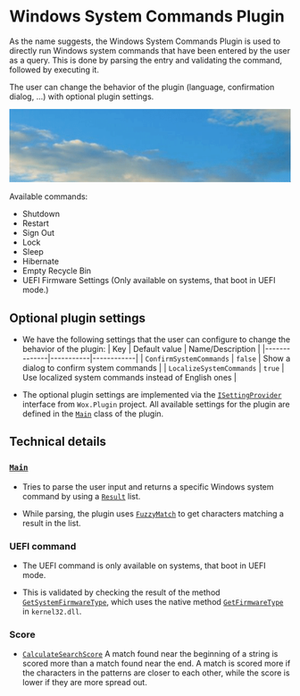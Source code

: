 # Windows System Commands Plugin

As the name suggests, the Windows System Commands Plugin is used to directly run Windows system commands that have been entered by the user as a query. This is done by parsing the entry and validating the command, followed by executing it.

The user can change the behavior of the plugin (language, confirmation dialog, ...) with optional plugin settings.

![Image of System Commands plugin](/doc/images/launcher/plugins/sys.gif)

Available commands:
* Shutdown
* Restart
* Sign Out
* Lock
* Sleep
* Hibernate
* Empty Recycle Bin
* UEFI Firmware Settings (Only available on systems, that boot in UEFI mode.)

## Optional plugin settings

* We have the following settings that the user can configure to change the behavior of the plugin:
| Key | Default value | Name/Description |
|--------------|-----------|------------|
| `ConfirmSystemCommands` | `false` | Show a dialog to confirm system commands |
| `LocalizeSystemCommands` | `true` | Use localized system commands instead of English ones |

* The optional plugin settings are implemented via the [`ISettingProvider`](/src/modules/launcher/Wox.Plugin/ISettingProvider.cs) interface from `Wox.Plugin` project. All available settings for the plugin are defined in the [`Main`](/src/modules/launcher/Plugins/Microsoft.PowerToys.Run.Plugin.System/Main.cs) class of the plugin.

## Technical details

### [`Main`](/src/modules/launcher/Plugins/Microsoft.PowerToys.Run.Plugin.System/Main.cs)

* Tries to parse the user input and returns a specific Windows system command by using a [`Result`](/src/modules/launcher/Wox.Plugin/Result.cs) list.

* While parsing, the plugin uses [`FuzzyMatch`](/src/modules/launcher/Wox.Infrastructure/StringMatcher.cs) to get characters matching a result in the list.

### UEFI command

* The UEFI command is only available on systems, that boot in UEFI mode.

* This is validated by checking the result of the method [`GetSystemFirmwareType`](/src/modules/launcher/Wox.Plugin/Common/Win32/Win32Helpers.cs), which uses the native method [`GetFirmwareType`](/src/modules/launcher/Wox.Plugin/Common/Win32/NativeMethods.cs) in `kernel32.dll`.

### Score

* [`CalculateSearchScore`](/src/modules/launcher/Wox.Infrastructure/StringMatcher.cs) A match found near the beginning of a string is scored more than a match found near the end. A match is scored more if the characters in the patterns are closer to each other, while the score is lower if they are more spread out.
